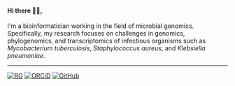 <div>
<!--         <p>
        <img align="right" src=./img/IMG_2744.PNG width=200px style="float:right; padding-right: 5px; padding-left: 5px; padding-top: 0px;">
        </p>
        <p align="left"> -->
        <h4>
                Hi there 👋🏻,
        </h4>
        <p>
                I'm a bioinformatician working in the field of microbial genomics. Specifically, my research focuses 
                on challenges in genomics, phylogenomics, and transcriptomics of infectious organisms such as 
                <em>Mycobacterium tuberculosis</em>, <em>Staphylococcus aureus</em>, and <em>Klebsiella pneumoniae</em>.
        </p>
        <div style="clear:both"></div>
</div>
<hr />

<a href='https://www.researchgate.net/profile/Dmitry-Bespiatykh'><img src='https://img.shields.io/badge/Dmitry_Bespiatykh-00CCBB?logo=researchgate&amp;style=for-the-badge&amp;labelColor=white&amp;logoWidth=20&amp;logoColor=00CCBB' alt='RG'></a>
<a href='https://orcid.org/0000-0003-0867-5988'><img src='https://img.shields.io/badge/0000_0003_0867_5988-A6CE39?logo=orcid&amp;style=for-the-badge&amp;labelColor=white&amp;logoWidth=20' alt='ORCiD'></a>
<a href='https://github.com/dbespiatykh'><img src='https://img.shields.io/badge/dbespiatykh-181717?logo=github&amp;style=for-the-badge&amp;labelColor=white&amp;logoWidth=20&amp;logoColor=181717' alt='GitHub'></a>

<!--
**dbespiatykh/dbespiatykh** is a ✨ _special_ ✨ repository because its `README.md` (this file) appears on your GitHub profile.

Here are some ideas to get you started:

- 🔭 I’m currently working on ...
- 🌱 I’m currently learning ...
- 👯 I’m looking to collaborate on ...
- 🤔 I’m looking for help with ...
- 💬 Ask me about ...
- 📫 How to reach me: ...
- 😄 Pronouns: ...
- ⚡ Fun fact: ...
-->

